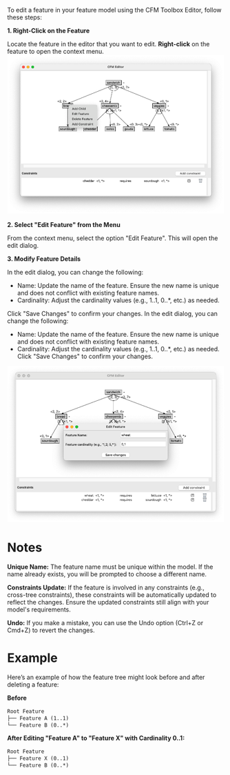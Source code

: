 To edit a feature in your feature model using the CFM Toolbox Editor, follow these steps:

**1. Right-Click on the Feature**

Locate the feature in the editor that you want to edit.
**Right-click** on the feature to open the context menu.
![Context Menu](../images/context_menu.png)

**2. Select "Edit Feature" from the Menu**

From the context menu, select the option "Edit Feature". This will open the edit dialog.

**3. Modify Feature Details**

In the edit dialog, you can change the following:

- Name: Update the name of the feature. Ensure the new name is unique and does not conflict with existing feature names.
- Cardinality: Adjust the cardinality values (e.g., 1..1, 0..*, etc.) as needed.

Click "Save Changes" to confirm your changes.
In the edit dialog, you can change the following:
- Name: Update the name of the feature. Ensure the new name is unique and does not conflict with existing feature names.
- Cardinality: Adjust the cardinality values (e.g., 1..1, 0..*, etc.) as needed.
Click "Save Changes" to confirm your changes.

![Context Menu](../images/edit_feature.png)

# Notes

**Unique Name:** The feature name must be unique within the model. If the name already exists, you will be prompted to
choose a different name.

**Constraints Update:** If the feature is involved in any constraints (e.g., cross-tree constraints), these constraints
will be automatically updated to reflect the changes. Ensure the updated constraints still align with your model's
requirements.

**Undo:** If you make a mistake, you can use the Undo option (Ctrl+Z or Cmd+Z) to revert the changes.

# Example

Here’s an example of how the feature tree might look before and after deleting a feature:

**Before**

``` Shell
Root Feature
├── Feature A (1..1)
└── Feature B (0..*)
```

**After Editing "Feature A" to "Feature X" with Cardinality 0..1:**

``` Shell
Root Feature
├── Feature X (0..1)
└── Feature B (0..*)
```
